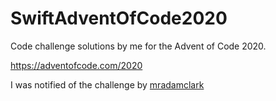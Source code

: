 # SwiftAdventOfCode2020

Code challenge solutions by me for the Advent of Code 2020.

https://adventofcode.com/2020

I was notified of the challenge by [mradamclark](https://github.com/mradamclark)
